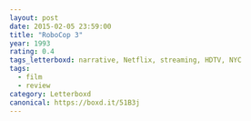 ```yaml
---
layout: post 
date: 2015-02-05 23:59:00
title: "RoboCop 3"
year: 1993
rating: 0.4
tags_letterboxd: narrative, Netflix, streaming, HDTV, NYC
tags:
  - film
  - review
category: Letterboxd
canonical: https://boxd.it/51B3j
---
```

